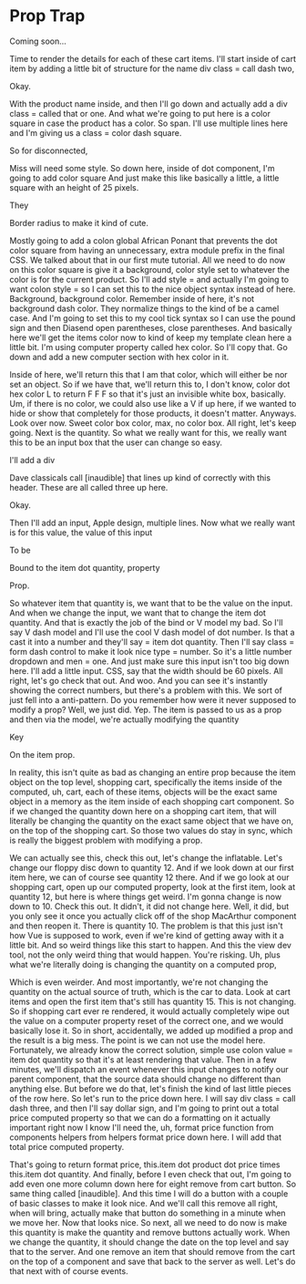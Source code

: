 # Prop Trap

Coming soon...

Time to render the details for each of these cart items. I'll start inside of cart
item by adding a little bit of structure for the name div class = call dash two,

Okay.

With the product name inside, and then I'll go down and actually add a div class =
called that or one. And what we're going to put here is a color square in case the
product has a color. So span. I'll use multiple lines here and I'm giving us a class
= color dash square.

So for disconnected,

Miss will need some style. So down here, inside of dot component, I'm going to add
color square And just make this like basically a little, a little square with an
height of 25 pixels.

They

Border radius to make it kind of cute.

Mostly going to add a colon global African Ponant that prevents the dot color square
from having an unnecessary, extra module prefix in the final CSS. We talked about
that in our first mute tutorial. All we need to do now on this color square is give
it a background, color style set to whatever the color is for the current product. So
I'll add style = and actually I'm going to want colon style = so I can set this to
the nice object syntax instead of here. Background, background color. Remember inside
of here, it's not background dash color. They normalize things to the kind of be a
camel case. And I'm going to set this to my cool tick syntax so I can use the pound
sign and then Diasend open parentheses, close parentheses. And basically here we'll
get the items color now to kind of keep my template clean here a little bit. I'm
using computer property called hex color. So I'll copy that. Go down and add a new
computer section with hex color in it.

Inside of here, we'll return this that I am that color, which will either be nor set
an object. So if we have that, we'll return this to, I don't know, color dot hex
color L to return F F F so that it's just an invisible white box, basically. Um, if
there is no color, we could also use like a V if up here, if we wanted to hide or
show that completely for those products, it doesn't matter. Anyways. Look over now.
Sweet color box color, max, no color box. All right, let's keep going. Next is the
quantity. So what we really want for this, we really want this to be an input box
that the user can change so easy.

I'll add a div

Dave classicals call [inaudible] that lines up kind of correctly with this header.
These are all called three up here.

Okay.

Then I'll add an input, Apple design, multiple lines. Now what we really want is for
this value, the value of this input

To be

Bound to the item dot quantity, property

Prop.

So whatever item that quantity is, we want that to be the value on the input. And
when we change the input, we want that to change the item dot quantity. And that is
exactly the job of the bind or V model my bad. So I'll say V dash model and I'll use
the cool V dash model of dot number. Is that a cast it into a number and they'll say
= item dot quantity. Then I'll say class = form dash control to make it look nice
type = number. So it's a little number dropdown and men = one. And just make sure
this input isn't too big down here. I'll add a little input. CSS, say that the width
should be 60 pixels. All right, let's go check that out. And woo. And you can see
it's instantly showing the correct numbers, but there's a problem with this. We sort
of just fell into a anti-pattern. Do you remember how were it never supposed to
modify a prop? Well, we just did. Yep. The item is passed to us as a prop and then
via the model, we're actually modifying the quantity

Key

On the item prop.

In reality, this isn't quite as bad as changing an entire prop because the item
object on the top level, shopping cart, specifically the items inside of the
computed, uh, cart, each of these items, objects will be the exact same object in a
memory as the item inside of each shopping cart component. So if we changed the
quantity down here on a shopping cart item, that will literally be changing the
quantity on the exact same object that we have on, on the top of the shopping cart.
So those two values do stay in sync, which is really the biggest problem with
modifying a prop.

We can actually see this, check this out, let's change the inflatable. Let's change
our floppy disc down to quantity 12. And if we look down at our first item here, we
can of course see quantity 12 there. And if we go look at our shopping cart, open up
our computed property, look at the first item, look at quantity 12, but here is where
things get weird. I'm gonna change is now down to 10. Check this out. It didn't, it
did not change here. Well, it did, but you only see it once you actually click off of
the shop MacArthur component and then reopen it. There is quantity 10. The problem is
that this just isn't how Vue is supposed to work, even if we're kind of getting away
with it a little bit. And so weird things like this start to happen. And this the
view dev tool, not the only weird thing that would happen. You're risking. Uh, plus
what we're literally doing is changing the quantity on a computed prop,

Which is even weirder. And most importantly, we're not changing the quantity on the
actual source of truth, which is the car to data. Look at cart items and open the
first item that's still has quantity 15. This is not changing. So if shopping cart
ever re rendered, it would actually completely wipe out the value on a computer
property reset of the correct one, and we would basically lose it. So in short,
accidentally, we added up modified a prop and the result is a big mess. The point is
we can not use the model here. Fortunately, we already know the correct solution,
simple use colon value = item dot quantity so that it's at least rendering that
value. Then in a few minutes, we'll dispatch an event whenever this input changes to
notify our parent component, that the source data should change no different than
anything else. But before we do that, let's finish the kind of last little pieces of
the row here. So let's run to the price down here. I will say div class = call dash
three, and then I'll say dollar sign, and I'm going to print out a total price
computed property so that we can do a formatting on it actually important right now I
know I'll need the, uh, format price function from components helpers from helpers
format price down here. I will add that total price computed property.

That's going to return format price, this.item dot product dot price times this.item
dot quantity. And finally, before I even check that out, I'm going to add even one
more column down here for eight remove from cart button. So same thing called
[inaudible]. And this time I will do a button with a couple of basic classes to make
it look nice. And we'll call this remove all right, when will bring, actually make
that button do something in a minute when we move her. Now that looks nice. So next,
all we need to do now is make this quantity is make the quantity and remove buttons
actually work. When we change the quantity, it should change the date on the top
level and say that to the server. And one remove an item that should remove from the
cart on the top of a component and save that back to the server as well. Let's do
that next with of course events.

